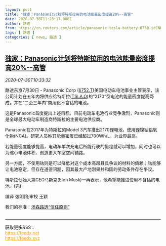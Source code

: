 ```yaml
---
layout: post
title: "独家：Panasonic计划将特斯拉用的电池能量密度提高20%--高管"
date: 2020-07-30T11:23:17.000Z
author: 路透
from: https://cn.reuters.com/article/panasonic-tesla-battery-0730-idCNKCS24V1T5
tags: [ 路透 ]
categories: [ news, 路透 ]
---
```

<!--1596108197000-->
[独家：Panasonic计划将特斯拉用的电池能量密度提高20%--高管](https://cn.reuters.com/article/panasonic-tesla-battery-0730-idCNKCS24V1T5)
------

<div>
<div><i>2020-07-30T10:33:32</i></div><div class="StandardArticleBody_body"><p>路透东京7月30日 - Panasonic Corp (<span id="symbol_6752.T_0"><a href="//www.reuters.com/companies/6752.T">6752.T</a></span>)美国电动车电池事业主管表示，该公司计划在五年内将供应给特斯拉(<span id="symbol_TSLA.O_1"><a href="//www.reuters.com/companies/TSLA.O">TSLA.O</a></span>)的“2170”型电池的能量密度提高两成，并在“二至三年内”商用化不含钴的电池。 </p><p>这是Panasonic首度提出上述目标，目前电动车电池行业竞争激烈，Panasonic则是全球最大电动车制造商特斯拉的主要电池供应商。 </p><p>Panasonic在2017年为特斯拉的Model 3汽车推出2170锂电池，使用锂镍钴铝氧化物(NCA)。研究人员称其能量密度已经超过700Wh/L，为业界最高。 </p><p>若能量密度能够提高，电动车单次充电后所能行驶的里程就可以增加，同时也可以为缩小电池体积、创造更大车室空间铺路。 </p><p>另一方面，不使用钴则是可以降低对这个成本高昂且具争议的材料的倚赖；钴能够让电池稳定，但存在道德问题，因其最大产地刚果共和国的劳动条件存在争议。 </p><p>特斯拉创始人兼CEO马斯克(Elon Musk)一再表示，他希望能推进使用不含钴的电池。(完) </p><div class="Attribution_container"><div class="Attribution_attribution"><p class="Attribution_content">编译 张明钧;审校 王颖 </p></div></div><div class="StandardArticleBody_trustBadgeContainer"><span class="StandardArticleBody_trustBadgeTitle">我们的标准：</span><span class="trustBadgeUrl"><a href="https://www.thomsonreuters.cn/content/dam/openweb/documents/pdf/china/brochures/about-us-1.pdf">汤森路透“信任原则”</a></span></div></div><br><hr><div>获取更多RSS：<br><a href="https://feedx.net" style="color:orange" target="_blank">https://feedx.net</a> <br><a href="https://feedx.xyz" style="color:orange" target="_blank">https://feedx.xyz</a><br></div>
</div>
